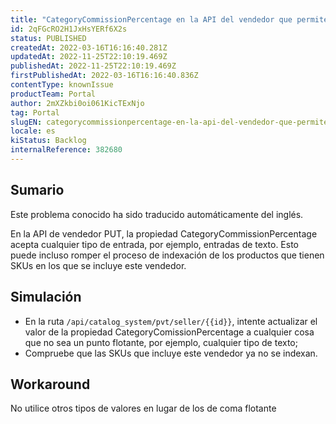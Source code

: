 ```yaml
---
title: "CategoryCommissionPercentage en la API del vendedor que permite cualquier valor"
id: 2qFGcRO2H1JxHsYERf6X2s
status: PUBLISHED
createdAt: 2022-03-16T16:16:40.281Z
updatedAt: 2022-11-25T22:10:19.469Z
publishedAt: 2022-11-25T22:10:19.469Z
firstPublishedAt: 2022-03-16T16:16:40.836Z
contentType: knownIssue
productTeam: Portal
author: 2mXZkbi0oi061KicTExNjo
tag: Portal
slugEN: categorycommissionpercentage-en-la-api-del-vendedor-que-permite-cualquier-valor
locale: es
kiStatus: Backlog
internalReference: 382680
---
```


## Sumario

<div class="alert alert-info">
  <p>Este problema conocido ha sido traducido automáticamente del inglés.</p>
</div>


En la API de vendedor PUT, la propiedad CategoryCommissionPercentage acepta cualquier tipo de entrada, por ejemplo, entradas de texto. Esto puede incluso romper el proceso de indexación de los productos que tienen SKUs en los que se incluye este vendedor.



## Simulación


- En la ruta `/api/catalog_system/pvt/seller/{{id}}`, intente actualizar el valor de la propiedad CategoryComissionPercentage a cualquier cosa que no sea un punto flotante, por ejemplo, cualquier tipo de texto;
- Compruebe que las SKUs que incluye este vendedor ya no se indexan.



## Workaround


No utilice otros tipos de valores en lugar de los de coma flotante

